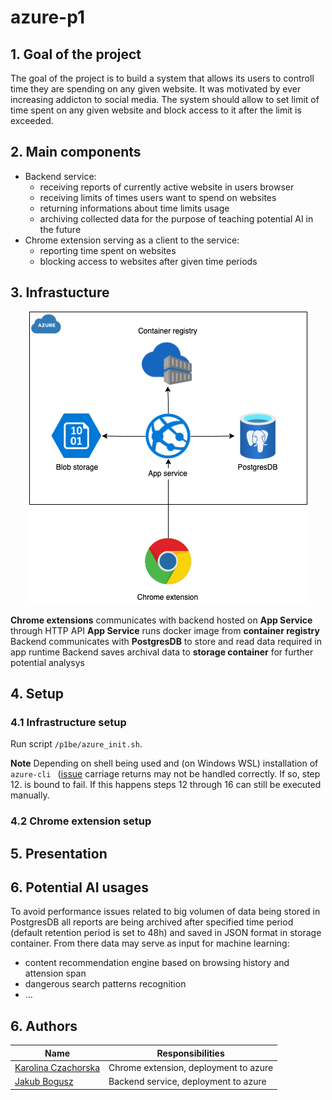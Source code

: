 # azure-p1

## 1. Goal of the project

The goal of the project is to build a system that allows its users to controll time they are spending on any given website.
It was motivated by ever increasing addicton to social media.
The system should allow to set limit of time spent on any given website and block access to it after the limit is exceeded.

## 2. Main components

- Backend service:
  - receiving reports of currently active website in users browser
  - receiving limits of times users want to spend on websites
  - returning informations about time limits usage
  - archiving collected data for the purpose of teaching potential AI in the future
- Chrome extension serving as a client to the service:
  - reporting time spent on websites
  - blocking access to websites after given time periods

## 3. Infrastucture

<p align="center">
  <img src="https://github.com/boguszj/azure-p1/blob/main/assets/infra.drawio.png" alt="Infrastructure diagram"/>
</p>

**Chrome extensions** communicates with backend hosted on **App Service** through HTTP API
**App Service** runs docker image from **container registry**
Backend communicates with **PostgresDB** to store and read data required in app runtime
Backend saves archival data to **storage container** for further potential analysys

## 4. Setup

### 4.1 Infrastructure setup

Run script ``/p1be/azure_init.sh``.

**Note** Depending on shell being used and (on Windows WSL) installation of ``azure-cli `` ([issue](https://github.com/Azure/azure-cli/issues/15745)
carriage returns may not be handled correctly. If so, step 12. is bound to fail. If this happens steps 12 through 16 can still be executed manually.

### 4.2 Chrome extension setup

## 5. Presentation

<Youtube video to be embedded>

## 6. Potential AI usages

To avoid performance issues related to big volumen of data being stored in PostgresDB all reports are being archived after specified time period
(default retention period is set to 48h) and saved in JSON format in storage container. From there data may serve as input for machine learning:

- content recommendation engine based on browsing history and attension span
- dangerous search patterns recognition
- ...
  
## 6. Authors
  
| Name                                                  | Responsibilities                      |
|-------------------------------------------------------|---------------------------------------|
| [Karolina Czachorska](https://github.com/karolina-cz) | Chrome extension, deployment to azure |
| [Jakub Bogusz](https://github.com/boguszj)            | Backend service, deployment to azure  |
